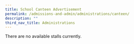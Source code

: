 ```yaml
---
title: School Canteen Advertisement
permalink: /admissions-and-admin/administrations/canteen/
description: ""
third_nav_title: Administrations
---
```

There are no available stalls currently.

